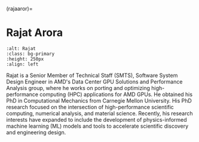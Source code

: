 <head>
  <meta charset="UTF-8">
  <meta name="description" content="Rajat Arora">
  <meta name="keywords" content="AMD GPU, HPC, MI300, MI250, ROCm, blog, contributor, blog author">
</head>

(rajaaror)=

# Rajat Arora

```{image} ./data/Rajat-Arora.jpg
:alt: Rajat
:class: bg-primary
:height: 250px
:align: left
```

Rajat is a Senior Member of Technical Staff (SMTS), Software System Design Engineer in AMD's Data
Center GPU Solutions and Performance Analysis group, where he works on porting and optimizing
high-performance computing (HPC) applications for AMD GPUs. He obtained his PhD in Computational
Mechanics from Carnegie Mellon University. His PhD research focused on the intersection of
high-performance scientific computing, numerical analysis, and material science. Recently, his research
interests have expanded to include the development of physics-informed machine learning (ML)
models and tools to accelerate scientific discovery and engineering design.
